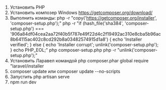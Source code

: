 1. Установить PHP
2. Установить композер Windows https://getcomposer.org/download/
3. Выполнить команды: 
	php -r "copy('https://getcomposer.org/installer', 'composer-setup.php');"
	php -r "if (hash_file('sha384', 'composer-setup.php') === 	'906a84df04cea2aa72f40b5f787e49f22d4c2f19492ac310e8cba5b96ac8b64115ac402c8cd292b8a03482574915d1a8') { echo 'Installer verified'; } else { echo 'Installer corrupt'; unlink('composer-setup.php'); } echo PHP_EOL;"
	php composer-setup.php
	php -r "unlink('composer-setup.php');"
4. Установить Ларавел командой php composer.phar global require "laravel/installer
5. composer update или composer update --no-scripts
5. Запустить php artisan serve
6. npm run dev